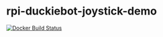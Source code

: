 # rpi-duckiebot-joystick-demo

[![Docker Build Status](https://img.shields.io/docker/build/duckietown/rpi-duckiebot-joystick-demo.svg)](https://hub.docker.com/r/duckietown/rpi-duckiebot-joystick-demo/builds/)

